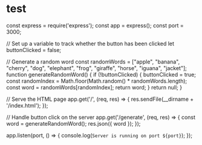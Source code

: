 # test
const express = require('express');
const app = express();
const port = 3000;

// Set up a variable to track whether the button has been clicked
let buttonClicked = false;

// Generate a random word
const randomWords = ["apple", "banana", "cherry", "dog", "elephant", "frog", "giraffe", "horse", "iguana", "jacket"];
function generateRandomWord() {
    if (!buttonClicked) {
        buttonClicked = true;
        const randomIndex = Math.floor(Math.random() * randomWords.length);
        const word = randomWords[randomIndex];
        return word;
    }
    return null;
}

// Serve the HTML page
app.get('/', (req, res) => {
    res.sendFile(__dirname + '/index.html');
});

// Handle button click on the server
app.get('/generate', (req, res) => {
    const word = generateRandomWord();
    res.json({ word });
});

app.listen(port, () => {
    console.log(`Server is running on port ${port}`);
});
